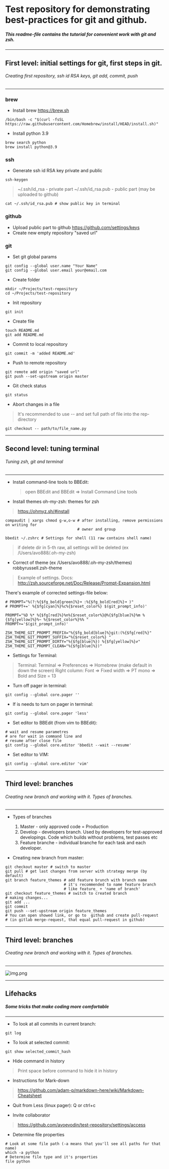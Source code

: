 # Test repository for demonstrating best-practices for git and github.
##### _This readme-file contains the tutorial for convenient work with git and zsh._ 
---

## First level: initial settings for git, first steps in git.
###### Creating first repository, ssh id RSA keys, git add, commit, push
---

### brew

* Install brew https://brew.sh

```
/bin/bash -c "$(curl -fsSL https://raw.githubusercontent.com/Homebrew/install/HEAD/install.sh)"
```

* Install python 3.9

```
brew search python
brew install python@3.9
```

### ssh

* Generate ssh id RSA key private and public

```
ssh-keygen
```

> ~/.ssh/id_rsa - private part
> ~/.ssh/id_rsa.pub - public part (may be uploaded to github)

```
cat ~/.ssh/id_rsa.pub # show public key in terminal
```

### github

* Upload public part to github https://github.com/settings/keys
* Create new empty repository "saved url"

### git

* Set git global params 
```
git config --global user.name "Your Name"
git config --global user.email your@email.com
```

* Create folder
```
mkdir ~/Projects/test-repository
cd ~/Projects/test-repository
```

* Init repository
```
git init
```

* Create file
```
touch README.md
git add README.md
```

* Commit to local repository
```
git commit -m 'added README.md'
```

* Push to remote repository
```
git remote add origin "saved url"
git push --set-upstream origin master
```

* Git check status

```
git status
```

* Abort changes in a file
> It's recommended to use -- and set full path of file into
> the rep-directory

```
git checkout -- path/to/file_name.py
```
---
## Second level: tuning terminal
###### Tuning zsh, git and terminal
---

* Install command-line tools to BBEdit:
    > open BBEdit and BBEdit => Install Command Line tools
    
* Install themes oh-my-zsh: themes for zsh
> https://ohmyz.sh/#install

```
compaudit | xargs chmod g-w,o-w # after installing, remove permissions on writing for
                                # owner and group
``` 
                                
```
bbedit ~/.zshrc # Settings for shell (11 raw contains shell name)
```
> if delete dir in 5-th raw, all settings will be deleted 
> (ex /Users/avo888/.oh-my-zsh)

* Correct of theme (ex /Users/avo888/.oh-my-zsh/themes) robbyrussell.zsh-theme

> Example of settings. 
> Docs: http://zsh.sourceforge.net/Doc/Release/Prompt-Expansion.html

There's example of corrected settings-file below:
```
# PROMPT="%(?:%{$fg_bold[green]%}➜ :%{$fg_bold[red]%}➜ )"
# PROMPT+=' %{$fg[cyan]%}%c%{$reset_color%} $(git_prompt_info)'

PROMPT="%D %* %{$fg[red]%}%n%{$reset_color%}@%{$fg[blue]%}%m %{$fg[yellow]%}%~ %{$reset_color%}%% "
PROMPT+='$(git_prompt_info)'

ZSH_THEME_GIT_PROMPT_PREFIX="%{$fg_bold[blue]%}git:(%{$fg[red]%}"
ZSH_THEME_GIT_PROMPT_SUFFIX="%{$reset_color%} "
ZSH_THEME_GIT_PROMPT_DIRTY="%{$fg[blue]%}) %{$fg[yellow]%}✗"
ZSH_THEME_GIT_PROMPT_CLEAN="%{$fg[blue]%})"
```
* Settings for Terminal:
> Terminal: Terminal => Preferences => Homebrew (make default
> in down the screen) 
> Right column: Font => Fixed width => PT mono => Bold and Size = 13

* Turn off pager in terminal:
```
git config --global core.pager ''
```
* If is needs to turn on pager in terminal:
```
git config --global core.pager 'less' 
```
* Set editor to BBEdit (from vim to BBEdit):
```
# wait and resume parametres
# are for wait in command line and
# resume after close file
git config --global core.editor 'bbedit --wait --resume'
```
* Set editor to VIM:
```
git config --global core.editor 'vim'
```
---
## Third level: branches
###### Creating new branch and working with it. Types of branches.
---

* Types of branches

    1. Master - only approved code = Production
    2. Develop - developers branch. Used by developers for test-approved developings. 
                 Code which builds without problems, test passes etc
    3. Feature branche - individual branche for each task and each developer.

* Creating new branch from master:
```
git checkout master # switch to master
git pull # get last changes from server with strategy merge (by default)
git branch feature_themes # add feature brunch with branch name
                          # it's recommended to name feature branch
                          # like feature_ + 'name of branch'
git checkout feature_themes # switch to created branch
# making changes...
git add ...
git commit 
git push --set-upstream origin feature_themes
# You can open showed link, or go to  github and create pull-request
# (in gitlab merge-request, that equal pull-request in github)
```
---
## Third level: branches
###### Creating new branch and working with it. Types of branches.
---
![img.png](pycharm_instruction.png)

---
## Lifehacks
##### Some tricks that make coding more comfortable
---

* To look at all commits in current branch:
```
git log
```
* To look at selected commit:
```
git show selected_commit_hash
```
* Hide command in history
> Print space before command to hide it in history

* Instructions for Mark-down 
> https://github.com/adam-p/markdown-here/wiki/Markdown-Cheatsheet

* Quit from Less (linux pager): Q or ctrl+c

* Invite collaborator
> https://github.com/avoevodin/test-repository/settings/access

* Determine file properties
```
# Look at some file path (-a means that you'll see all paths for that name)
which -a python
# Determine file type and it's properties
file python
```
